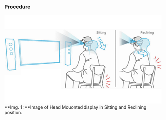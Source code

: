 ### Procedure

![Head Mounted Display Setup](./images/VR-Headast-in-Sitting-and-moving-Position.jpg)
**Img. 1 :**Image of Head Mouonted display in Sitting and Reclining position.